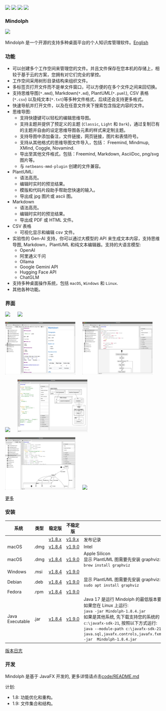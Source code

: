 <p>
	<a title="Releases" target="_blank" href="https://github.com/mindolph/Mindolph/releases"><img src="https://img.shields.io/github/release/mindolph/Mindolph.svg?style=flat-square&color=9CF"></a>
	<a title="Downloads" target="_blank" href="https://github.com/mindolph/Mindolph/releases"><img src="https://img.shields.io/github/downloads/mindolph/Mindolph/total.svg?style=flat-square&color=blueviolet"></a>
	<a title="GitHub Commits" target="_blank" href="https://github.com/mindolph/Mindolph/commits/main/"><img src="https://img.shields.io/github/commit-activity/m/mindolph/Mindolph.svg?style=flat-square"></a>
	<a title="Last Commit" target="_blank" href="https://github.com/mindolph/Mindolph/commits/main/"><img src="https://img.shields.io/github/last-commit/mindolph/Mindolph.svg?style=flat-square&color=FF9900"></a>
</p>


### Mindolph

![](../DemoWorkspace/app_30.png)

Mindolph 是一个开源的支持多种桌面平台的个人知识库管理软件。[English](../README.md)


### 功能
* 可以创建多个工作空间来管理您的文件。并且文件保存在您本机的存储上，相较于基于云的方案，您拥有对它们完全的掌控。
* 工作空间采用树形目录结构来组织文件。
* 多标签页打开文件而不是单文件窗口，可以方便的在多个文件之间来回切换。
* 支持思维导图(`*.mmd`), Markdown(`*.md`), PlantUML(`*.puml`), CSV 表格(`*.csv`) 以及纯文本(`*.txt`)等多种文件格式，后续还会支持更多格式。
* 快速导航并打开文件，以及在任意文件夹下搜索包含指定内容的文件。
* 思维导图:
	* 支持快捷键可以轻松的编辑思维导图。
	* 支持主题并提供了预定义的主题 (`Classic`, `Light` 和 `Dark`)，通过复制已有的主题并自由的设定思维导图各元素的样式来定制主题。
	* 支持导图中添加备注，文件链接，网页链接，图片和表情符号。
	* 支持从其他格式的思维导图文件导入，包括： Freemind, Mindmup, XMind, Coggle, Novamind.
	* 导出至其他文件格式，包括：Freemind, Markdown, AsciiDoc, png/svg 图片等。
	* 与 `netbeans-mmd-plugin` 创建的文件兼容。
* PlantUML:
	* 语法高亮。
	* 编辑时实时的预览结果。
	* 模版和代码片段助手帮助您快速的输入。
	* 导出成 jpg 图片或 ascii 图。
* Markdown
	* 语法高亮。
	* 编辑时实时的预览结果。
	* 导出成 PDF 或 HTML 文件。
* CSV 表格
	* 可视化显示和编辑 csv 文件。
* 实验性的 Gen-AI 支持，你可以通过大模型的 API 来生成文本内容，支持思维导图, Markdown，PlantUML 和纯文本编辑器。支持的大语言模型:  
	* OpenAI  
	* 阿里通义千问  
	* Ollama  
	* Google Gemini API  
	* Hugging Face API  
	* ChatGLM  
* 支持多种桌面操作系统，包括 `macOS`, `Windows` 和 `Linux`.
* 其他各种功能。


### 界面
<p float="left">
	<img src="screenshots/mindmap_light.jpg" width="45%"/>
	&nbsp;&nbsp;&nbsp;&nbsp;
	<img src="screenshots/mindmap_dark.jpg" width="45%"/>
</p>
<p float="left">
	<img src="screenshots/markdown1.jpg" width="45%"/>
	&nbsp;&nbsp;&nbsp;&nbsp;
	<img src="screenshots/puml_activity.jpg" width="45%"/>
</p>
<p float="left">
	<img src="screenshots/puml_sequence.jpg" width="45%"/>
	&nbsp;&nbsp;&nbsp;&nbsp;
	<img src="screenshots/puml_component2.jpg" width="45%"/>
</p>
<p float="left">
	<img src="screenshots/puml_state.jpg" width="45%"/>
	&nbsp;&nbsp;&nbsp;&nbsp;
	<img src="screenshots/find_in_files.jpg" width="45%"/>
</p>

[更多](screenshots.md)


### 安装

|系统|类型|稳定版|不稳定版|备注|
|----|----|----|----|----|
|| |[v1.8.x](release-notes/v1.8/v1.8_zh_CN.md)|[v1.9.x](release-notes/v1.9/v1.9_zh_CN.md)| 发布记录 |
|macOS|.dmg|[v1.8.4](https://github.com/mindolph/Mindolph/releases/download/v1.8.4/Mindolph-1.8.4-x64.dmg)|[v1.9.0](https://github.com/mindolph/Mindolph/releases/download/v1.9.0/Mindolph-1.9.0-x64.dmg)| Intel |
|macOS|.dmg|[v1.8.4](https://github.com/mindolph/Mindolph/releases/download/v1.8.4/Mindolph-1.8.4-aarch64.dmg) |[v1.9.0](https://github.com/mindolph/Mindolph/releases/download/v1.9.0/Mindolph-1.9.0-aarch64.dmg) | Apple Silicon </br>显示 PlantUML 图需要先安装 graphviz:</br>`brew install graphviz`|
|Windows|.msi|[v1.8.4](https://github.com/mindolph/Mindolph/releases/download/v1.8.4/Mindolph-1.8.4.msi)|[v1.9.0](https://github.com/mindolph/Mindolph/releases/download/v1.9.0/Mindolph-1.9.0.msi)| |
|Debian|.deb|[v1.8.4](https://github.com/mindolph/Mindolph/releases/download/v1.8.4/Mindolph-1.8.4.deb)|[v1.9.0](https://github.com/mindolph/Mindolph/releases/download/v1.9.0/Mindolph-1.9.0.deb)|	显示 PlantUML 图需要先安装 graphviz:  </br>  `sudo apt install graphviz`|
|Fedora|.rpm|[v1.8.4](https://github.com/mindolph/Mindolph/releases/download/v1.8.4/Mindolph-1.8.4.rpm)|[v1.9.0](https://github.com/mindolph/Mindolph/releases/download/v1.9.0/Mindolph-1.9.0.rpm)| |
|Java Executable|.jar|[v1.8.4](https://github.com/mindolph/Mindolph/releases/download/v1.8.4/Mindolph-1.8.4.jar)|[v1.9.0](https://github.com/mindolph/Mindolph/releases/download/v1.9.0/Mindolph-1.9.0.jar)| Java 17 是运行 Mindolph 的最低版本要求.   	</br> 如果您在 Linux 上运行:   </br> `java -jar Mindolph-1.8.4.jar`  </br> 如果是其他系统, 先下载支持您的系统的 JavaFX SDK 并解压缩到某个目录，例如: `c:\javafx-sdk-21`, 按照以下方式运行:     </br>`java --module-path c:\javafx-sdk-21\lib --add-modules java.sql,javafx.controls,javafx.fxml,javafx.swing,javafx.web,jdk.crypto.ec -jar  Mindolph-1.8.4.jar` |



[版本日志](change_logs.md)


### 开发
Mindolph 是基于 JavaFX 开发的, 更多详情请点击[code/README.md](../code/README.md)

计划:

* 1.8: 功能优化和重构。
* 1.9: 文件集合和结构。
